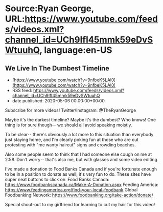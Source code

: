 # Source:Ryan George, URL:https://www.youtube.com/feeds/videos.xml?channel_id=UCh9IfI45mmk59eDvSWtuuhQ, language:en-US

## We Live In The Dumbest Timeline
 - [https://www.youtube.com/watch?v=9nfbeK5LAl0](https://www.youtube.com/watch?v=9nfbeK5LAl0)
 - RSS feed: https://www.youtube.com/feeds/videos.xml?channel_id=UCh9IfI45mmk59eDvSWtuuhQ
 - date published: 2020-05-06 00:00:00+00:00

Subscribe for more videos!
Twitter/Instagram: @TheRyanGeorge

Maybe it's the darkest timeline? Maybe it's the dumbest? Who knows! One thing is for sure though-- we should all avoid speaking moistly.

To be clear-- there's obviously a lot more to this situation than everybody just staying home, and I'm clearly poking fun at those who are out protesting with "me wanty haircut" signs and crowding beaches.

Also some people seem to think that I had someone else cough on me at 2:58. Don't worry-- that's also me, but with glasses and some video editing.

I've made a donation to Food Banks Canada and if you're fortunate enough to be in a position to donate as well, it's very fun to do. These sites have super neat buttons to click on:
Food Banks Canada: https://www.foodbankscanada.ca/Make-A-Donation.aspx
Feeding America: https://www.feedingamerica.org/find-your-local-foodbank
Global Foodbanking Network: https://www.foodbanking.org/take-action/donate/

Special shout-out to my girlfriend for learning to cut my hair for this video!

